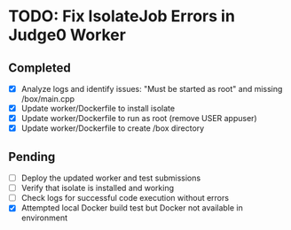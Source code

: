 # TODO: Fix IsolateJob Errors in Judge0 Worker

## Completed
- [x] Analyze logs and identify issues: "Must be started as root" and missing /box/main.cpp
- [x] Update worker/Dockerfile to install isolate
- [x] Update worker/Dockerfile to run as root (remove USER appuser)
- [x] Update worker/Dockerfile to create /box directory

## Pending
- [ ] Deploy the updated worker and test submissions
- [ ] Verify that isolate is installed and working
- [ ] Check logs for successful code execution without errors
- [x] Attempted local Docker build test but Docker not available in environment
